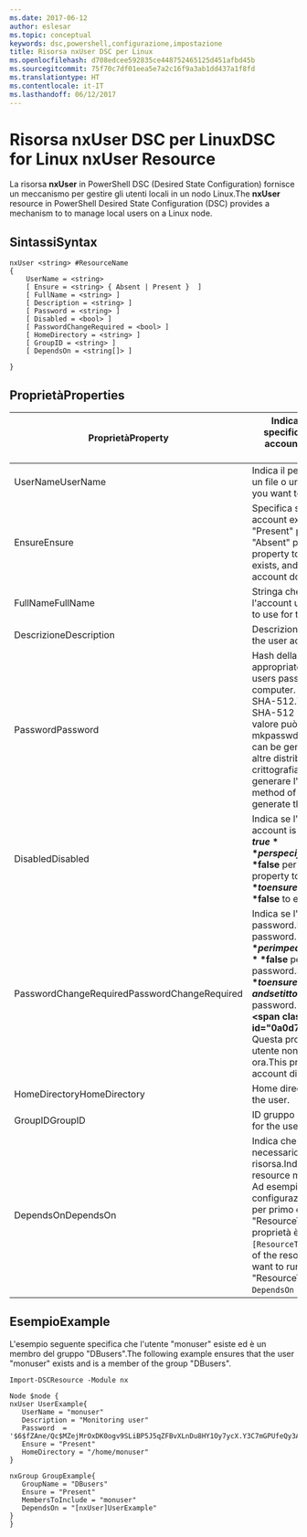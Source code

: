 ```yaml
---
ms.date: 2017-06-12
author: eslesar
ms.topic: conceptual
keywords: dsc,powershell,configurazione,impostazione
title: Risorsa nxUser DSC per Linux
ms.openlocfilehash: d708edcee592835ce448752465125d451afbd45b
ms.sourcegitcommit: 75f70c7df01eea5e7a2c16f9a3ab1dd437a1f8fd
ms.translationtype: HT
ms.contentlocale: it-IT
ms.lasthandoff: 06/12/2017
---
```

# <a name="dsc-for-linux-nxuser-resource"></a><span data-ttu-id="0a0d7-103">Risorsa nxUser DSC per Linux</span><span class="sxs-lookup"><span data-stu-id="0a0d7-103">DSC for Linux nxUser Resource</span></span>

<span data-ttu-id="0a0d7-104">La risorsa **nxUser** in PowerShell DSC (Desired State Configuration) fornisce un meccanismo per gestire gli utenti locali in un nodo Linux.</span><span class="sxs-lookup"><span data-stu-id="0a0d7-104">The **nxUser** resource in PowerShell Desired State Configuration (DSC) provides a mechanism to to manage local users on a Linux node.</span></span>

## <a name="syntax"></a><span data-ttu-id="0a0d7-105">Sintassi</span><span class="sxs-lookup"><span data-stu-id="0a0d7-105">Syntax</span></span>

```
nxUser <string> #ResourceName
{
    UserName = <string>
    [ Ensure = <string> { Absent | Present }  ]
    [ FullName = <string> ]
    [ Description = <string> ]
    [ Password = <string> ]
    [ Disabled = <bool> ]
    [ PasswordChangeRequired = <bool> ]
    [ HomeDirectory = <string> ]
    [ GroupID = <string> ]
    [ DependsOn = <string[]> ]

}
```

## <a name="properties"></a><span data-ttu-id="0a0d7-106">Proprietà</span><span class="sxs-lookup"><span data-stu-id="0a0d7-106">Properties</span></span>

|  <span data-ttu-id="0a0d7-107">Proprietà</span><span class="sxs-lookup"><span data-stu-id="0a0d7-107">Property</span></span> |  <span data-ttu-id="0a0d7-108">Indica il nome dell'account per cui si vuole specificare un determinato stato.</span><span class="sxs-lookup"><span data-stu-id="0a0d7-108">Indicates the account name for which you want to ensure a specific state.</span></span> | 
|---|---|
| <span data-ttu-id="0a0d7-109">UserName</span><span class="sxs-lookup"><span data-stu-id="0a0d7-109">UserName</span></span>| <span data-ttu-id="0a0d7-110">Indica il percorso in cui si vuole specificare lo stato di un file o una directory.</span><span class="sxs-lookup"><span data-stu-id="0a0d7-110">Specifies the location where you want to ensure the state for a file or directory.</span></span>| 
| <span data-ttu-id="0a0d7-111">Ensure</span><span class="sxs-lookup"><span data-stu-id="0a0d7-111">Ensure</span></span>| <span data-ttu-id="0a0d7-112">Specifica se l'account esiste.</span><span class="sxs-lookup"><span data-stu-id="0a0d7-112">Specifies whether the account exists.</span></span> <span data-ttu-id="0a0d7-113">Impostare questa proprietà su "Present" per specificare che l'account esiste e su "Absent" per specificare che non esiste.</span><span class="sxs-lookup"><span data-stu-id="0a0d7-113">Set this property to "Present" to ensure that the account exists, and set it to "Absent" to ensure that the account does not exist.</span></span>| 
| <span data-ttu-id="0a0d7-114">FullName</span><span class="sxs-lookup"><span data-stu-id="0a0d7-114">FullName</span></span>| <span data-ttu-id="0a0d7-115">Stringa che contiene il nome completo da usare per l'account utente.</span><span class="sxs-lookup"><span data-stu-id="0a0d7-115">A string that contains the full name to use for the user account.</span></span>| 
| <span data-ttu-id="0a0d7-116">Descrizione</span><span class="sxs-lookup"><span data-stu-id="0a0d7-116">Description</span></span>| <span data-ttu-id="0a0d7-117">Descrizione dell'account utente.</span><span class="sxs-lookup"><span data-stu-id="0a0d7-117">The description for the user account.</span></span>| 
| <span data-ttu-id="0a0d7-118">Password</span><span class="sxs-lookup"><span data-stu-id="0a0d7-118">Password</span></span>| <span data-ttu-id="0a0d7-119">Hash della password dell'utente nel formato appropriato per il computer Linux.</span><span class="sxs-lookup"><span data-stu-id="0a0d7-119">The hash of the users password in the appropriate form for the Linux computer.</span></span> <span data-ttu-id="0a0d7-120">In genere, è un hash salt SHA-256 o SHA-512.</span><span class="sxs-lookup"><span data-stu-id="0a0d7-120">Typically, this is a salted SHA-256, or SHA-512 hash.</span></span> <span data-ttu-id="0a0d7-121">In Debian e Ubuntu Linux, questo valore può essere generato con il comando mkpasswd.</span><span class="sxs-lookup"><span data-stu-id="0a0d7-121">On Debian and Ubuntu Linux, this value can be generated with the mkpasswd command.</span></span> <span data-ttu-id="0a0d7-122">Per altre distribuzioni Linux, è possibile usare il metodo di crittografia della libreria Crypt di Python per generare l'hash.</span><span class="sxs-lookup"><span data-stu-id="0a0d7-122">For other Linux distros, the crypt method of Python’s Crypt library can be used to generate the hash.</span></span>| 
| <span data-ttu-id="0a0d7-123">Disabled</span><span class="sxs-lookup"><span data-stu-id="0a0d7-123">Disabled</span></span>| <span data-ttu-id="0a0d7-124">Indica se l'account è abilitato.</span><span class="sxs-lookup"><span data-stu-id="0a0d7-124">Indicates whether the account is enabled.</span></span> <span data-ttu-id="0a0d7-125">Impostare questa proprietà su **$true** per specificare che l'account è disabilitato e su **$false** per specificare che è abilitato.</span><span class="sxs-lookup"><span data-stu-id="0a0d7-125">Set this property to **$true** to ensure that this account is disabled, and set it to **$false** to ensure that it is enabled.</span></span>| 
| <span data-ttu-id="0a0d7-126">PasswordChangeRequired</span><span class="sxs-lookup"><span data-stu-id="0a0d7-126">PasswordChangeRequired</span></span>| <span data-ttu-id="0a0d7-127">Indica se l'utente può modificare la password.</span><span class="sxs-lookup"><span data-stu-id="0a0d7-127">Indicates whether the user can change the password.</span></span> <span data-ttu-id="0a0d7-128">Impostare questa proprietà su **$true** per impedire all'utente di modificare la password e su **$false** per consentire all'utente di modificare la password.</span><span class="sxs-lookup"><span data-stu-id="0a0d7-128">Set this property to **$true** to ensure that the user cannot change the password, and set it to **$false** to allow the user to change the password.</span></span> <span data-ttu-id="0a0d7-129">Il valore predefinito è **$false**.</span><span class="sxs-lookup"><span data-stu-id="0a0d7-129">The default value is **$false**.</span></span> <span data-ttu-id="0a0d7-130">Questa proprietà viene valutata solo se l'account utente non esisteva in precedenza e viene creato ora.</span><span class="sxs-lookup"><span data-stu-id="0a0d7-130">This property is only evaluated if the user account did not exist previously and is being created.</span></span>| 
| <span data-ttu-id="0a0d7-131">HomeDirectory</span><span class="sxs-lookup"><span data-stu-id="0a0d7-131">HomeDirectory</span></span>| <span data-ttu-id="0a0d7-132">Home directory per l'utente.</span><span class="sxs-lookup"><span data-stu-id="0a0d7-132">The home directory for the user.</span></span>| 
| <span data-ttu-id="0a0d7-133">GroupID</span><span class="sxs-lookup"><span data-stu-id="0a0d7-133">GroupID</span></span>| <span data-ttu-id="0a0d7-134">ID gruppo primario per l'utente.</span><span class="sxs-lookup"><span data-stu-id="0a0d7-134">The primary group ID for the user.</span></span>| 
| <span data-ttu-id="0a0d7-135">DependsOn</span><span class="sxs-lookup"><span data-stu-id="0a0d7-135">DependsOn</span></span> | <span data-ttu-id="0a0d7-136">Indica che prima di configurare la risorsa è necessario eseguire la configurazione di un'altra risorsa.</span><span class="sxs-lookup"><span data-stu-id="0a0d7-136">Indicates that the configuration of another resource must run before this resource is configured.</span></span> <span data-ttu-id="0a0d7-137">Ad esempio, se l'ID del blocco script di configurazione della risorsa che si vuole eseguire per primo è "ResourceName" e il tipo è "ResourceType", la sintassi per usare questa proprietà è `DependsOn = "[ResourceType]ResourceName"`.</span><span class="sxs-lookup"><span data-stu-id="0a0d7-137">For example, if the ID of the resource configuration script block that you want to run first is "ResourceName" and its type is "ResourceType", the syntax for using this property is `DependsOn = "[ResourceType]ResourceName"`.</span></span>| 

## <a name="example"></a><span data-ttu-id="0a0d7-138">Esempio</span><span class="sxs-lookup"><span data-stu-id="0a0d7-138">Example</span></span>

<span data-ttu-id="0a0d7-139">L'esempio seguente specifica che l'utente "monuser" esiste ed è un membro del gruppo "DBusers".</span><span class="sxs-lookup"><span data-stu-id="0a0d7-139">The following example ensures that the user "monuser" exists and is a member of the group "DBusers".</span></span>

```
Import-DSCResource -Module nx 

Node $node {
nxUser UserExample{
   UserName = "monuser"
   Description = "Monitoring user"
   Password  =    '$6$fZAne/Qc$MZejMrOxDK0ogv9SLiBP5J5qZFBvXLnDu8HY1Oy7ycX.Y3C7mGPUfeQy3A82ev3zIabhDQnj2ayeuGn02CqE/0'
   Ensure = "Present"
   HomeDirectory = "/home/monuser"
}
 
nxGroup GroupExample{
   GroupName = "DBusers"
   Ensure = "Present"
   MembersToInclude = "monuser"
   DependsOn = "[nxUser]UserExample"            
}
}
```

